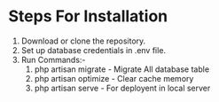 # Steps For Installation

1. Download or clone the repository. 
2. Set up database credentials in .env file.
3. Run Commands:-
    1. php artisan migrate - Migrate All database table
    2. php artisan optimize - Clear cache memory
    3. php artisan serve - For deployent in local server

